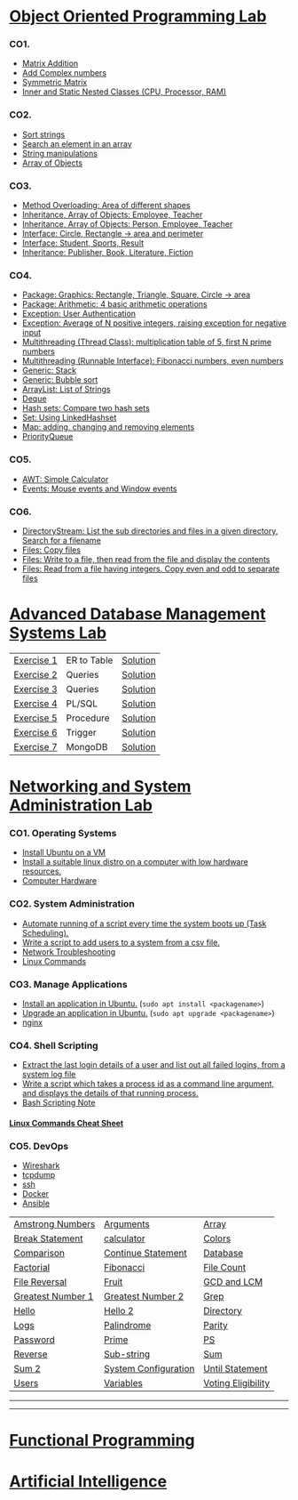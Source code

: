 # [Object Oriented Programming Lab](/OOP#readme)

### CO1.

- [Matrix Addition](./OOP/CO1/Matrix.java)
- [Add Complex numbers](./OOP/CO1/Complex.java)
- [Symmetric Matrix](./OOP/CO1/SymmetricMatrix.java)
- [Inner and Static Nested Classes (CPU, Processor, RAM)](./OOP/CO1/CPU.java)

### CO2.

- [Sort strings](./OOP/CO2/Sort.java)
- [Search an element in an array](./OOP/CO2/Search.java)
- [String manipulations](./OOP/CO2/StringManipulation.java)
- [Array of Objects](./OOP/CO2/Employee.java)

### CO3.

- [Method Overloading: Area of different shapes](./OOP/CO3/Area.java)
- [Inheritance, Array of Objects: Employee, Teacher](./OOP/CO3/Teacher.java)
- [Inheritance, Array of Objects: Person, Employee, Teacher](./OOP/CO3/Teacher2.java)
- [Interface: Circle, Rectangle -> area and perimeter](./OOP/CO3/Shapes.java)
- [Interface: Student, Sports, Result](./OOP/CO3/Result.java)
- [Inheritance: Publisher, Book, Literature, Fiction](./OOP/CO3/Books.java)

### CO4.

- [Package: Graphics: Rectangle, Triangle, Square, Circle -> area](./OOP/CO4/GraphicsPkg.java)
- [Package: Arithmetic: 4 basic arithmetic operations](./OOP/CO4/ArithmeticPkg.java)
- [Exception: User Authentication](./OOP/CO4/Authentication.java)
- [Exception: Average of N positive integers, raising exception for negative input](./OOP/CO4/Average.java)
- [Multithreading (Thread Class): multiplication table of 5, first N prime numbers](./OOP/CO4/MultiplicationTable.java)
- [Multithreading (Runnable Interface): Fibonacci numbers, even numbers](./OOP/CO4/Even.java)
- [Generic: Stack](./OOP/CO4/GenericStack.java)
- [Generic: Bubble sort](./OOP/CO4/GenericBubbleSort.java)
- [ArrayList: List of Strings](./OOP/CO4/ArrayLists.java)
- [Deque](./OOP/CO4/DoubleEndedQueue.java)
- [Hash sets: Compare two hash sets](./OOP/CO4/HashSets.java)
- [Set: Using LinkedHashset](./OOP/CO4/LHSet.java)
- [Map: adding, changing and removing elements](./OOP/CO4/Maps.java)
- [PriorityQueue](./OOP/CO4/Queue.java)

### CO5.

- [AWT: Simple Calculator](./OOP/CO5/Calculator.java)
- [Events: Mouse events and Window events](./OOP/CO5/Events.java) 

### CO6. 

- [DirectoryStream: List the sub directories and files in a given directory, Search for a filename](./OOP/CO6/ListFiles.java) 
- [Files: Copy files](./OOP/CO6/CopyFiles2.java)
- [Files: Write to a file, then read from the file and display the contents](./OOP/CO6/Files.java)
- [Files: Read from a file having integers. Copy even and odd to separate files](./OOP/CO6/Numbers.java)


# [Advanced Database Management Systems Lab](/ADBMS#readme)

<table  >
    <tr>
        <td><a href="./ADBMS/QUESTIONS.md#exercise-1---er-to-table">Exercise 1</a></td>
        <td>ER to Table</td>
        <td><a href="./ADBMS/exercise1.sql">Solution</a></td>
    </tr>
    <tr>
        <td><a href="./ADBMS/QUESTIONS.md#exercise-2---queries">Exercise 2</a></td>
        <td>Queries</td>
        <td><a href="./ADBMS/exercise2.sql">Solution</a></td>
    </tr>
    <tr>
        <td><a href="./ADBMS/QUESTIONS.md#exercise-3---queries">Exercise 3</a></td>
        <td>Queries</td>
        <td><a href="./ADBMS/exercise3.sql">Solution</a></td>
    </tr>
    <tr>
        <td><a href="./ADBMS/QUESTIONS.md#exercise-4---plsql">Exercise 4</a></td>
        <td>PL/SQL</td>
        <td><a href="./ADBMS/exercise4pl.sql">Solution</a></td>
    </tr>
    <tr>
        <td><a href="./ADBMS/QUESTIONS.md#exercise-5---procedure">Exercise 5</a></td>
        <td>Procedure</td>
        <td><a href="./ADBMS/exercise5.sql">Solution</a></td>
    </tr>
    <tr>
        <td><a href="./ADBMS/QUESTIONS.md#exercise-6---trigger">Exercise 6</a></td>
        <td>Trigger</td>
        <td><a href="./ADBMS/exercise6.sql">Solution</a></td>
    </tr>
    <tr>
        <td><a href="./ADBMS/QUESTIONS.md#exercise-7---mongodb">Exercise 7</a></td>
        <td>MongoDB</td>
        <td><a href="./ADBMS/exercise7.ipynb">Solution</a></td>
    </tr>
</table>


# [Networking and System Administration Lab](/NSA#readme)

### CO1. Operating Systems

- [Install Ubuntu on a VM](./NSA/INSTALLATIONS.md#ubuntu-in-vm)
- [Install a suitable linux distro on a computer with low hardware resources.](./NSA/INSTALLATIONS.md#antix)
- [Computer Hardware](./NSA/hardware.md)

### CO2. System Administration

- [Automate running of a script every time the system boots up (Task Scheduling).](./NSA/README.md#task-scheduling)
- [Write a script to add users to a system from a csv file.](./NSA/users.sh)
- [Network Troubleshooting](./NSA/troubleshooting.md)
- [Linux Commands](./NSA/commands.md)

### CO3. Manage Applications

- [Install an application in Ubuntu.](./NSA/install_and_update.md) (`sudo apt install <packagename>`)
- [Upgrade an application in Ubuntu.](./NSA/install_and_update.md) (`sudo apt upgrade <packagename>`)
- [nginx](./NSA/nginx.md)

### CO4. Shell Scripting

- [Extract the last login details of a user and list out all failed logins, from a system log file](./NSA/logs.sh)
- [Write a script which takes a process id as a command line argument, and displays the details of that running process.](./NSA/ps.sh)
- [Bash Scripting Note](./NSA/shellscripting.md)

#### [Linux Commands Cheat Sheet](./NSA/cheatSheet.md)

### CO5. DevOps

- [Wireshark](./NSA/README.md#wireshark)
- [tcpdump](./NSA/README.md#tcpdump)
- [ssh](./NSA/ssh.md)
- [Docker](./NSA/Docker.md)
- [Ansible](./NSA/Ansible.md)

<table>
  <tr>
    <td><a href="/NSA/amstrong.sh">Amstrong Numbers</a></td>
    <td><a href="/NSA/args.sh">Arguments</a></td>
    <td><a href="/NSA/array.sh">Array</a></td>
  </tr>
  <tr>
    <td><a href="/NSA/break.sh">Break Statement</a></td>
    <td><a href="/NSA/calculator.sh">calculator</a></td>
    <td><a href="/NSA/colors.sh">Colors</a></td>
  </tr>
  <tr>
    <td><a href="/NSA/compare.sh">Comparison</a></td>
    <td><a href="/NSA/continue.sh">Continue Statement</a></td>
    <td><a href="/NSA/database.sh">Database</a></td>
  </tr>
  <tr>
    <td><a href="/NSA/factorial.sh">Factorial</a></td>
    <td><a href="/NSA/fibonacci.sh">Fibonacci</a></td>
    <td><a href="/NSA/fileCount.sh">File Count</a></td>
  </tr>
  <tr>
    <td><a href="/NSA/filerev.sh">File Reversal</a></td>
    <td><a href="/NSA/fruit.sh">Fruit</a></td>
    <td><a href="/NSA/gcd_lcm.sh">GCD and LCM</a></td>
  </tr>
  <tr>
    <td><a href="/NSA/greatest2.sh">Greatest Number 1</a></td>
    <td><a href="/NSA/greatest3.sh">Greatest Number 2</a></td>
    <td><a href="/NSA/grep.sh">Grep</a></td>
  </tr>
  <tr>
    <td><a href="/NSA/hello.sh">Hello</a></td>
    <td><a href="/NSA/hello2.sh">Hello 2</a></td>
    <td><a href="/NSA/isDirectory.sh">Directory</a></td>
  </tr>
  <tr>
    <td><a href="/NSA/logs.sh">Logs</a></td>
    <td><a href="/NSA/palindrome.sh">Palindrome</a></td>
    <td><a href="/NSA/parity.sh">Parity</a></td>
  </tr>
  <tr>
    <td><a href="/NSA/password.sh">Password</a></td>
    <td><a href="/NSA/prime.sh">Prime</a></td>
    <td><a href="/NSA/ps.sh">PS</a></td>
  </tr>
  <tr>
    <td><a href="/NSA/reverse.sh">Reverse</a></td>
    <td><a href="/NSA/substring.sh">Sub-string</a></td>
    <td><a href="/NSA/sum.sh">Sum</a></td>
  </tr>
  <tr>
    <td><a href="/NSA/sum2.sh">Sum 2</a></td>
    <td><a href="/NSA/sysConfig.sh">System Configuration</a></td>
    <td><a href="/NSA/until.sh">Until Statement</a></td>
  </tr>
  <tr>
    <td><a href="/NSA/users.sh">Users</a></td>
    <td><a href="/NSA/variables.sh">Variables</a></td>
    <td><a href="/NSA/vote.sh">Voting Eligibility</a></td>
  </tr>
</table>

---
---

# [Functional Programming](/FP#readme)


# [Artificial Intelligence](/AI#readme)


